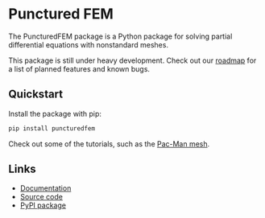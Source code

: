 # Punctured FEM

The PuncturedFEM package is a Python package for solving partial differential equations with nonstandard meshes.

This package is still under heavy development. Check out our [roadmap](ROADMAP.md) for a list of planned features and known bugs.

## Quickstart
Install the package with pip:
```bash
pip install puncturedfem
```
Check out some of the tutorials, such as the [Pac-Man mesh](src/examples/ex2.1-pacman-fem.ipynb).

## Links
- [Documentation](https://puncturedfem.readthedocs.io)
- [Source code](https://github.com/samreynoldsmath/PuncturedFEM)
- [PyPI package](https://pypi.org/project/puncturedfem/)